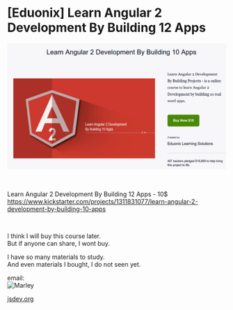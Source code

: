 # [Eduonix] Learn Angular 2 Development By Building 12 Apps



![Learn Angular 2 Development By Building 12 Apps](/img/angular-js.png?raw=true)

<br/>

Learn Angular 2 Development By Building 12 Apps - 10$  
https://www.kickstarter.com/projects/1311831077/learn-angular-2-development-by-building-10-apps


<br/>

I think I will buy this course later.  
But if anyone can share, I wont buy.  

I have so many materials to study.  
And even materials I bought, I do not seen yet.  


email:  
![Marley](http://img.fotografii.org/a3333333mail.gif "Marley")


<a href="https://jsdev.org">jsdev.org</a>
